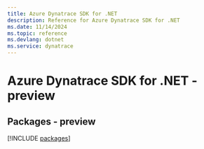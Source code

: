 ```yaml
---
title: Azure Dynatrace SDK for .NET
description: Reference for Azure Dynatrace SDK for .NET
ms.date: 11/14/2024
ms.topic: reference
ms.devlang: dotnet
ms.service: dynatrace
---
```

# Azure Dynatrace SDK for .NET - preview
## Packages - preview
[!INCLUDE [packages](dynatrace-index.md)]